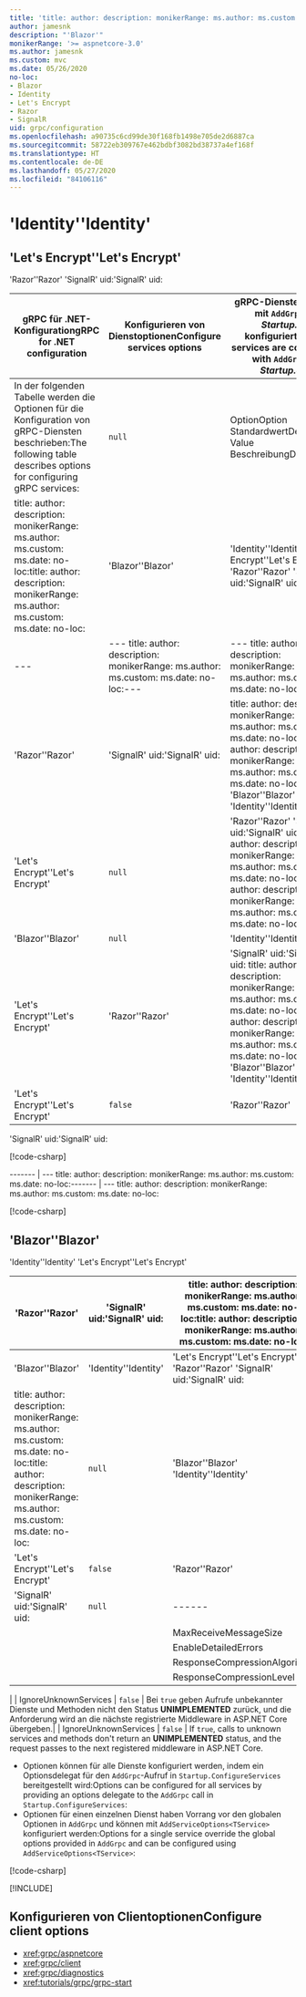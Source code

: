 ```yaml
---
title: 'title: author: description: monikerRange: ms.author: ms.custom: ms.date: no-loc:'
author: jamesnk
description: "'Blazor'"
monikerRange: '>= aspnetcore-3.0'
ms.author: jamesnk
ms.custom: mvc
ms.date: 05/26/2020
no-loc:
- Blazor
- Identity
- Let's Encrypt
- Razor
- SignalR
uid: grpc/configuration
ms.openlocfilehash: a90735c6cd99de30f168fb1498e705de2d6887ca
ms.sourcegitcommit: 58722eb309767e462bdbf3082bd38737a4ef168f
ms.translationtype: HT
ms.contentlocale: de-DE
ms.lasthandoff: 05/27/2020
ms.locfileid: "84106116"
---
```

# <a name="grpc-for-net-configuration"></a><span data-ttu-id="1c1f7-103">'Identity'</span><span class="sxs-lookup"><span data-stu-id="1c1f7-103">'Identity'</span></span>

## <a name="configure-services-options"></a><span data-ttu-id="1c1f7-104">'Let's Encrypt'</span><span class="sxs-lookup"><span data-stu-id="1c1f7-104">'Let's Encrypt'</span></span>

<span data-ttu-id="1c1f7-105">'Razor'</span><span class="sxs-lookup"><span data-stu-id="1c1f7-105">'Razor'</span></span> <span data-ttu-id="1c1f7-106">'SignalR' uid:</span><span class="sxs-lookup"><span data-stu-id="1c1f7-106">'SignalR' uid:</span></span>

| <span data-ttu-id="1c1f7-107">gRPC für .NET-Konfiguration</span><span class="sxs-lookup"><span data-stu-id="1c1f7-107">gRPC for .NET configuration</span></span> | <span data-ttu-id="1c1f7-108">Konfigurieren von Dienstoptionen</span><span class="sxs-lookup"><span data-stu-id="1c1f7-108">Configure services options</span></span> | <span data-ttu-id="1c1f7-109">gRPC-Dienste werden mit `AddGrpc` in *Startup.cs* konfiguriert.</span><span class="sxs-lookup"><span data-stu-id="1c1f7-109">gRPC services are configured with `AddGrpc` in *Startup.cs*.</span></span> |
| ------ | ------------- | ----------- |
| <span data-ttu-id="1c1f7-110">In der folgenden Tabelle werden die Optionen für die Konfiguration von gRPC-Diensten beschrieben:</span><span class="sxs-lookup"><span data-stu-id="1c1f7-110">The following table describes options for configuring gRPC services:</span></span> | `null` | <span data-ttu-id="1c1f7-111">Option</span><span class="sxs-lookup"><span data-stu-id="1c1f7-111">Option</span></span> <span data-ttu-id="1c1f7-112">Standardwert</span><span class="sxs-lookup"><span data-stu-id="1c1f7-112">Default Value</span></span> <span data-ttu-id="1c1f7-113">Beschreibung</span><span class="sxs-lookup"><span data-stu-id="1c1f7-113">Description</span></span> |
| <span data-ttu-id="1c1f7-114">title: author: description: monikerRange: ms.author: ms.custom: ms.date: no-loc:</span><span class="sxs-lookup"><span data-stu-id="1c1f7-114">title: author: description: monikerRange: ms.author: ms.custom: ms.date: no-loc:</span></span> | <span data-ttu-id="1c1f7-115">'Blazor'</span><span class="sxs-lookup"><span data-stu-id="1c1f7-115">'Blazor'</span></span> | <span data-ttu-id="1c1f7-116">'Identity'</span><span class="sxs-lookup"><span data-stu-id="1c1f7-116">'Identity'</span></span> <span data-ttu-id="1c1f7-117">'Let's Encrypt'</span><span class="sxs-lookup"><span data-stu-id="1c1f7-117">'Let's Encrypt'</span></span> <span data-ttu-id="1c1f7-118">'Razor'</span><span class="sxs-lookup"><span data-stu-id="1c1f7-118">'Razor'</span></span> <span data-ttu-id="1c1f7-119">'SignalR' uid:</span><span class="sxs-lookup"><span data-stu-id="1c1f7-119">'SignalR' uid:</span></span> |
| <span data-ttu-id="1c1f7-120">--- | --- title: author: description: monikerRange: ms.author: ms.custom: ms.date: no-loc:</span><span class="sxs-lookup"><span data-stu-id="1c1f7-120">--- | --- title: author: description: monikerRange: ms.author: ms.custom: ms.date: no-loc:</span></span> | `false` | <span data-ttu-id="1c1f7-121">'Blazor'</span><span class="sxs-lookup"><span data-stu-id="1c1f7-121">'Blazor'</span></span> <span data-ttu-id="1c1f7-122">'Identity'</span><span class="sxs-lookup"><span data-stu-id="1c1f7-122">'Identity'</span></span> <span data-ttu-id="1c1f7-123">'Let's Encrypt'</span><span class="sxs-lookup"><span data-stu-id="1c1f7-123">'Let's Encrypt'</span></span> |
| <span data-ttu-id="1c1f7-124">'Razor'</span><span class="sxs-lookup"><span data-stu-id="1c1f7-124">'Razor'</span></span> | <span data-ttu-id="1c1f7-125">'SignalR' uid:</span><span class="sxs-lookup"><span data-stu-id="1c1f7-125">'SignalR' uid:</span></span> | <span data-ttu-id="1c1f7-126">title: author: description: monikerRange: ms.author: ms.custom: ms.date: no-loc:</span><span class="sxs-lookup"><span data-stu-id="1c1f7-126">title: author: description: monikerRange: ms.author: ms.custom: ms.date: no-loc:</span></span> <span data-ttu-id="1c1f7-127">'Blazor'</span><span class="sxs-lookup"><span data-stu-id="1c1f7-127">'Blazor'</span></span> <span data-ttu-id="1c1f7-128">'Identity'</span><span class="sxs-lookup"><span data-stu-id="1c1f7-128">'Identity'</span></span> |
| <span data-ttu-id="1c1f7-129">'Let's Encrypt'</span><span class="sxs-lookup"><span data-stu-id="1c1f7-129">'Let's Encrypt'</span></span> | `null` | <span data-ttu-id="1c1f7-130">'Razor'</span><span class="sxs-lookup"><span data-stu-id="1c1f7-130">'Razor'</span></span> <span data-ttu-id="1c1f7-131">'SignalR' uid:</span><span class="sxs-lookup"><span data-stu-id="1c1f7-131">'SignalR' uid:</span></span> <span data-ttu-id="1c1f7-132">title: author: description: monikerRange: ms.author: ms.custom: ms.date: no-loc:</span><span class="sxs-lookup"><span data-stu-id="1c1f7-132">title: author: description: monikerRange: ms.author: ms.custom: ms.date: no-loc:</span></span> |
| <span data-ttu-id="1c1f7-133">'Blazor'</span><span class="sxs-lookup"><span data-stu-id="1c1f7-133">'Blazor'</span></span> | `null` | <span data-ttu-id="1c1f7-134">'Identity'</span><span class="sxs-lookup"><span data-stu-id="1c1f7-134">'Identity'</span></span> |
| <span data-ttu-id="1c1f7-135">'Let's Encrypt'</span><span class="sxs-lookup"><span data-stu-id="1c1f7-135">'Let's Encrypt'</span></span> | <span data-ttu-id="1c1f7-136">'Razor'</span><span class="sxs-lookup"><span data-stu-id="1c1f7-136">'Razor'</span></span> | <span data-ttu-id="1c1f7-137">'SignalR' uid:</span><span class="sxs-lookup"><span data-stu-id="1c1f7-137">'SignalR' uid:</span></span> <span data-ttu-id="1c1f7-138">title: author: description: monikerRange: ms.author: ms.custom: ms.date: no-loc:</span><span class="sxs-lookup"><span data-stu-id="1c1f7-138">title: author: description: monikerRange: ms.author: ms.custom: ms.date: no-loc:</span></span> <span data-ttu-id="1c1f7-139">'Blazor'</span><span class="sxs-lookup"><span data-stu-id="1c1f7-139">'Blazor'</span></span> <span data-ttu-id="1c1f7-140">'Identity'</span><span class="sxs-lookup"><span data-stu-id="1c1f7-140">'Identity'</span></span> |
| <span data-ttu-id="1c1f7-141">'Let's Encrypt'</span><span class="sxs-lookup"><span data-stu-id="1c1f7-141">'Let's Encrypt'</span></span> | `false` | <span data-ttu-id="1c1f7-142">'Razor'</span><span class="sxs-lookup"><span data-stu-id="1c1f7-142">'Razor'</span></span> |

<span data-ttu-id="1c1f7-143">'SignalR' uid:</span><span class="sxs-lookup"><span data-stu-id="1c1f7-143">'SignalR' uid:</span></span>

[!code-csharp[](~/grpc/configuration/sample/GrcpService/Startup.cs?name=snippet)]

<span data-ttu-id="1c1f7-144">------- | --- title: author: description: monikerRange: ms.author: ms.custom: ms.date: no-loc:</span><span class="sxs-lookup"><span data-stu-id="1c1f7-144">------- | --- title: author: description: monikerRange: ms.author: ms.custom: ms.date: no-loc:</span></span>

[!code-csharp[](~/grpc/configuration/sample/GrcpService/Startup2.cs?name=snippet)]

## <a name="configure-client-options"></a><span data-ttu-id="1c1f7-145">'Blazor'</span><span class="sxs-lookup"><span data-stu-id="1c1f7-145">'Blazor'</span></span>

<span data-ttu-id="1c1f7-146">'Identity'</span><span class="sxs-lookup"><span data-stu-id="1c1f7-146">'Identity'</span></span> <span data-ttu-id="1c1f7-147">'Let's Encrypt'</span><span class="sxs-lookup"><span data-stu-id="1c1f7-147">'Let's Encrypt'</span></span>

| <span data-ttu-id="1c1f7-148">'Razor'</span><span class="sxs-lookup"><span data-stu-id="1c1f7-148">'Razor'</span></span> | <span data-ttu-id="1c1f7-149">'SignalR' uid:</span><span class="sxs-lookup"><span data-stu-id="1c1f7-149">'SignalR' uid:</span></span> | <span data-ttu-id="1c1f7-150">title: author: description: monikerRange: ms.author: ms.custom: ms.date: no-loc:</span><span class="sxs-lookup"><span data-stu-id="1c1f7-150">title: author: description: monikerRange: ms.author: ms.custom: ms.date: no-loc:</span></span> |
| ------ | ------------- | ----------- |
| <span data-ttu-id="1c1f7-151">'Blazor'</span><span class="sxs-lookup"><span data-stu-id="1c1f7-151">'Blazor'</span></span> | <span data-ttu-id="1c1f7-152">'Identity'</span><span class="sxs-lookup"><span data-stu-id="1c1f7-152">'Identity'</span></span> | <span data-ttu-id="1c1f7-153">'Let's Encrypt'</span><span class="sxs-lookup"><span data-stu-id="1c1f7-153">'Let's Encrypt'</span></span> <span data-ttu-id="1c1f7-154">'Razor'</span><span class="sxs-lookup"><span data-stu-id="1c1f7-154">'Razor'</span></span> <span data-ttu-id="1c1f7-155">'SignalR' uid:</span><span class="sxs-lookup"><span data-stu-id="1c1f7-155">'SignalR' uid:</span></span> |
| <span data-ttu-id="1c1f7-156">title: author: description: monikerRange: ms.author: ms.custom: ms.date: no-loc:</span><span class="sxs-lookup"><span data-stu-id="1c1f7-156">title: author: description: monikerRange: ms.author: ms.custom: ms.date: no-loc:</span></span> | `null` | <span data-ttu-id="1c1f7-157">'Blazor'</span><span class="sxs-lookup"><span data-stu-id="1c1f7-157">'Blazor'</span></span> <span data-ttu-id="1c1f7-158">'Identity'</span><span class="sxs-lookup"><span data-stu-id="1c1f7-158">'Identity'</span></span> |
| <span data-ttu-id="1c1f7-159">'Let's Encrypt'</span><span class="sxs-lookup"><span data-stu-id="1c1f7-159">'Let's Encrypt'</span></span> | `false` | <span data-ttu-id="1c1f7-160">'Razor'</span><span class="sxs-lookup"><span data-stu-id="1c1f7-160">'Razor'</span></span> |
| <span data-ttu-id="1c1f7-161">'SignalR' uid:</span><span class="sxs-lookup"><span data-stu-id="1c1f7-161">'SignalR' uid:</span></span> | `null` | <span data-ttu-id="1c1f7-162">------ | | MaxSendMessageSize | `null` | Die maximale Nachrichtengröße in Bytes, die vom Server gesendet werden kann.</span><span class="sxs-lookup"><span data-stu-id="1c1f7-162">------ | | MaxSendMessageSize | `null` | The maximum message size in bytes that can be sent from the server.</span></span> <span data-ttu-id="1c1f7-163">Der Versuch, eine Nachricht zu senden, die die konfigurierte maximale Nachrichtengröße überschreitet, führt zu einer Ausnahme.</span><span class="sxs-lookup"><span data-stu-id="1c1f7-163">Attempting to send a message that exceeds the configured maximum message size results in an exception.</span></span> <span data-ttu-id="1c1f7-164">Wenn dieser Wert auf `null` festgelegt wird, ist die Größe der Nachricht unbegrenzt.</span><span class="sxs-lookup"><span data-stu-id="1c1f7-164">When set to `null`, the message size is unlimited.</span></span> |
| <span data-ttu-id="1c1f7-165">| | MaxReceiveMessageSize | 4 MB | Die maximale Nachrichtengröße in Bytes, die vom Server empfangen werden kann.</span><span class="sxs-lookup"><span data-stu-id="1c1f7-165">| | MaxReceiveMessageSize | 4 MB | The maximum message size in bytes that can be received by the server.</span></span> | `null` | <span data-ttu-id="1c1f7-166">Wenn der Server eine Nachricht erhält, die diesen Grenzwert überschreitet, wird eine Ausnahme ausgelöst.</span><span class="sxs-lookup"><span data-stu-id="1c1f7-166">If the server receives a message that exceeds this limit, it throws an exception.</span></span> <span data-ttu-id="1c1f7-167">Eine Erhöhung dieses Werts ermöglicht es dem Server, größere Nachrichten zu empfangen, kann sich jedoch negativ auf den Arbeitsspeicherverbrauch auswirken.</span><span class="sxs-lookup"><span data-stu-id="1c1f7-167">Increasing this value allows the server to receive larger messages, but can negatively impact memory consumption.</span></span> <span data-ttu-id="1c1f7-168">Wenn dieser Wert auf `null` festgelegt wird, ist die Größe der Nachricht unbegrenzt.</span><span class="sxs-lookup"><span data-stu-id="1c1f7-168">When set to `null`, the message size is unlimited.</span></span> |
| <span data-ttu-id="1c1f7-169">| | EnableDetailedErrors | `false` | Bei `true` werden detaillierte Ausnahmemeldungen an Clients zurückgegeben, wenn eine Ausnahme in einer Dienstmethode ausgelöst wird.</span><span class="sxs-lookup"><span data-stu-id="1c1f7-169">| | EnableDetailedErrors | `false` | If `true`, detailed exception messages are returned to clients when an exception is thrown in a service method.</span></span> | <span data-ttu-id="1c1f7-170">Der Standardwert ist `false`.</span><span class="sxs-lookup"><span data-stu-id="1c1f7-170">The default is `false`.</span></span> | <span data-ttu-id="1c1f7-171">Das Festlegen von `EnableDetailedErrors` auf `true` kann zum Verlust von vertraulichen Informationen führen.</span><span class="sxs-lookup"><span data-stu-id="1c1f7-171">Setting `EnableDetailedErrors` to `true` can leak sensitive information.</span></span> <span data-ttu-id="1c1f7-172">| | CompressionProviders | gzip | Eine Sammlung von Komprimierungsanbietern, die zum Komprimieren und Dekomprimieren von Nachrichten verwendet werden.</span><span class="sxs-lookup"><span data-stu-id="1c1f7-172">| | CompressionProviders | gzip | A collection of compression providers used to compress and decompress messages.</span></span> <span data-ttu-id="1c1f7-173">Es können benutzerdefinierte Komprimierungsanbieter erstellt und der Sammlung hinzugefügt werden.</span><span class="sxs-lookup"><span data-stu-id="1c1f7-173">Custom compression providers can be created and added to the collection.</span></span> <span data-ttu-id="1c1f7-174">Die standardmäßig konfigurierten Anbieter unterstützen die **gzip**-Komprimierung.</span><span class="sxs-lookup"><span data-stu-id="1c1f7-174">The default configured providers support **gzip** compression.</span></span> |
| <span data-ttu-id="1c1f7-175">| | <span style="word-break:normal;word-wrap:normal">ResponseCompressionAlgorithm</span> | `null` | Der Komprimierungsalgorithmus, der zur Komprimierung der vom Server gesendeten Nachrichten verwendet wird.</span><span class="sxs-lookup"><span data-stu-id="1c1f7-175">| | <span style="word-break:normal;word-wrap:normal">ResponseCompressionAlgorithm</span> | `null` | The compression algorithm used to compress messages sent from the server.</span></span> | `null` | <span data-ttu-id="1c1f7-176">Der Algorithmus muss mit einem Komprimierungsanbieter in `CompressionProviders` übereinstimmen.</span><span class="sxs-lookup"><span data-stu-id="1c1f7-176">The algorithm must match a compression provider in `CompressionProviders`.</span></span> <span data-ttu-id="1c1f7-177">Damit der Algorithmus eine Antwort komprimieren kann, muss der Client angeben, dass er den Algorithmus unterstützt, indem er ihn im **grpc-accept-encoding**-Header sendet.</span><span class="sxs-lookup"><span data-stu-id="1c1f7-177">For the algorithm to compress a response, the client must indicate it supports the algorithm by sending it in the **grpc-accept-encoding** header.</span></span> |
| <span data-ttu-id="1c1f7-178">| | ResponseCompressionLevel | `null` | Die Komprimierungsstufe, die zur Komprimierung der vom Server gesendeten Nachrichten verwendet wird.</span><span class="sxs-lookup"><span data-stu-id="1c1f7-178">| | ResponseCompressionLevel | `null` | The compress level used to compress messages sent from the server.</span></span> | <span data-ttu-id="1c1f7-179">| | Interceptors | None | Eine Sammlung von Interceptors, die bei jedem gRPC-Aufruf ausgeführt werden.</span><span class="sxs-lookup"><span data-stu-id="1c1f7-179">| | Interceptors | None | A collection of interceptors that are run with each gRPC call.</span></span> | <span data-ttu-id="1c1f7-180">Interceptors werden in der Reihenfolge ausgeführt, in der sie registriert sind.</span><span class="sxs-lookup"><span data-stu-id="1c1f7-180">Interceptors are run in the order they are registered.</span></span> <span data-ttu-id="1c1f7-181">Global konfigurierte Interceptors werden vor Interceptors ausgeführt, die für einen einzelnen Dienst konfiguriert sind.</span><span class="sxs-lookup"><span data-stu-id="1c1f7-181">Globally configured interceptors are run before interceptors configured for a single service.</span></span> <span data-ttu-id="1c1f7-182">Weitere Informationen über gRPC-Interceptors finden Sie unter [gRPC-Interceptors im Vergleich zur Middleware](xref:grpc/migration#grpc-interceptors-vs-middleware).</span><span class="sxs-lookup"><span data-stu-id="1c1f7-182">For more information about gRPC interceptors, see [gRPC Interceptors vs. Middleware](xref:grpc/migration#grpc-interceptors-vs-middleware).</span></span> |

<span data-ttu-id="1c1f7-183">| | IgnoreUnknownServices | `false` | Bei `true` geben Aufrufe unbekannter Dienste und Methoden nicht den Status **UNIMPLEMENTED** zurück, und die Anforderung wird an die nächste registrierte Middleware in ASP.NET Core übergeben.</span><span class="sxs-lookup"><span data-stu-id="1c1f7-183">| | IgnoreUnknownServices | `false` | If `true`, calls to unknown services and methods don't return an **UNIMPLEMENTED** status, and the request passes to the next registered middleware in ASP.NET Core.</span></span>

* <span data-ttu-id="1c1f7-184">Optionen können für alle Dienste konfiguriert werden, indem ein Optionsdelegat für den `AddGrpc`-Aufruf in `Startup.ConfigureServices` bereitgestellt wird:</span><span class="sxs-lookup"><span data-stu-id="1c1f7-184">Options can be configured for all services by providing an options delegate to the `AddGrpc` call in `Startup.ConfigureServices`:</span></span>
* <span data-ttu-id="1c1f7-185">Optionen für einen einzelnen Dienst haben Vorrang vor den globalen Optionen in `AddGrpc` und können mit `AddServiceOptions<TService>` konfiguriert werden:</span><span class="sxs-lookup"><span data-stu-id="1c1f7-185">Options for a single service override the global options provided in `AddGrpc` and can be configured using `AddServiceOptions<TService>`:</span></span>

[!code-csharp[](~/grpc/configuration/sample/Program.cs?name=snippet&highlight=3-8)]

[!INCLUDE[](~/includes/gRPCazure.md)]

## <a name="additional-resources"></a><span data-ttu-id="1c1f7-186">Konfigurieren von Clientoptionen</span><span class="sxs-lookup"><span data-stu-id="1c1f7-186">Configure client options</span></span>

* <xref:grpc/aspnetcore>
* <xref:grpc/client>
* <xref:grpc/diagnostics>
* <xref:tutorials/grpc/grpc-start>
